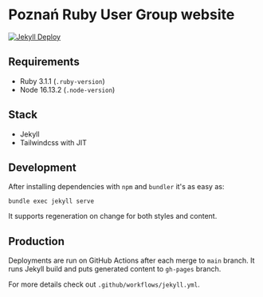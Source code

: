 # Poznań Ruby User Group website
[![Jekyll Deploy](https://github.com/poznan-dev/prug/actions/workflows/jekyll.yml/badge.svg)](https://github.com/poznan-dev/prug/actions/workflows/jekyll.yml)

## Requirements
- Ruby 3.1.1 (`.ruby-version`)
- Node 16.13.2 (`.node-version`)

## Stack
- Jekyll
- Tailwindcss with JIT

## Development
After installing dependencies with `npm` and `bundler` it's as easy as:
```shell
bundle exec jekyll serve
```
It supports regeneration on change for both styles and content.

## Production
Deployments are run on GitHub Actions after each merge to `main` branch.
It runs Jekyll build and puts generated content to `gh-pages` branch.

For more details check out `.github/workflows/jekyll.yml`.
